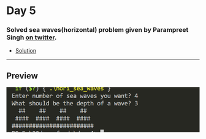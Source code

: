 # Day 5

### Solved sea waves(horizontal) problem given by Parampreet Singh [on twitter](https://twitter.com/Param3021/status/1643639610042617856). 
- [Solution](../day%204/hori_sea_waves.c)


---

## Preview
![sample.png](./sea_waves.png)